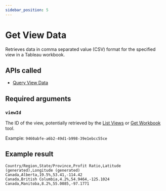 ```yaml
---
sidebar_position: 5
---
```


# Get View Data

Retrieves data in comma separated value (CSV) format for the specified view in a Tableau workbook.

## APIs called

- [Query View Data](https://help.tableau.com/current/api/rest_api/en-us/REST/rest_api_ref_workbooks_and_views.htm#query_view_data)

## Required arguments

### `viewId`

The ID of the view, potentially retrieved by the [List Views](list-views.md) or
[Get Workbook](get-workbook.md) tool.

Example: `9460abfe-a6b2-49d1-b998-39e1ebcc55ce`

## Example result

```
Country/Region,State/Province,Profit Ratio,Latitude (generated),Longitude (generated)
Canada,Alberta,19.5%,53.41,-114.42
Canada,British Columbia,4.2%,54.9464,-125.1024
Canada,Manitoba,8.2%,55.0085,-97.1771
```
